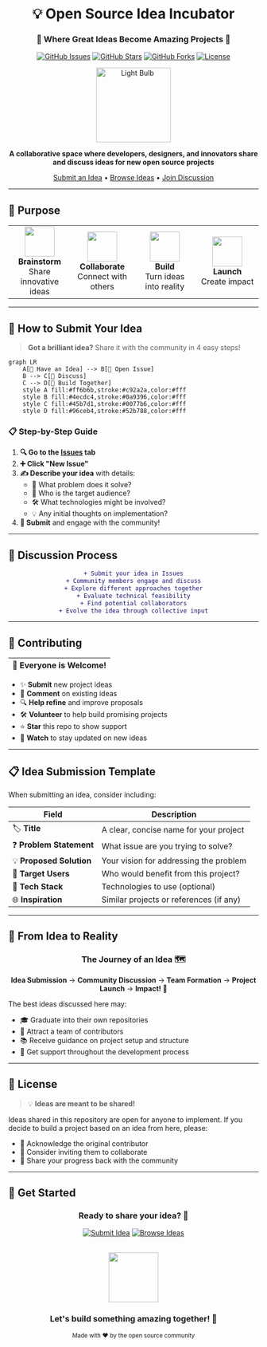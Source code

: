<div align="center">

# 💡 Open Source Idea Incubator

### 🚀 Where Great Ideas Become Amazing Projects 🚀

[![GitHub Issues](https://img.shields.io/github/issues/ElHadheqMind/Open-Source-Idea-Incubator?style=for-the-badge&logo=github&color=blue)](../../issues)
[![GitHub Stars](https://img.shields.io/github/stars/ElHadheqMind/Open-Source-Idea-Incubator?style=for-the-badge&logo=github&color=yellow)](../../stargazers)
[![GitHub Forks](https://img.shields.io/github/forks/ElHadheqMind/Open-Source-Idea-Incubator?style=for-the-badge&logo=github&color=green)](../../network/members)
[![License](https://img.shields.io/badge/License-Open-purple?style=for-the-badge)](LICENSE)

<img src="https://raw.githubusercontent.com/Tarikul-Islam-Anik/Animated-Fluent-Emojis/master/Emojis/Objects/Light%20Bulb.png" alt="Light Bulb" width="150" height="150" />

**A collaborative space where developers, designers, and innovators share and discuss ideas for new open source projects**

[Submit an Idea](../../issues/new) • [Browse Ideas](../../issues) • [Join Discussion](../../discussions)

</div>

---

## 🎯 Purpose

<table>
<tr>
<td width="25%" align="center">
<img src="https://raw.githubusercontent.com/Tarikul-Islam-Anik/Animated-Fluent-Emojis/master/Emojis/Objects/Brain.png" width="60" />
<br><b>Brainstorm</b>
<br>Share innovative ideas
</td>
<td width="25%" align="center">
<img src="https://raw.githubusercontent.com/Tarikul-Islam-Anik/Animated-Fluent-Emojis/master/Emojis/People/People%20Hugging.png" width="60" />
<br><b>Collaborate</b>
<br>Connect with others
</td>
<td width="25%" align="center">
<img src="https://raw.githubusercontent.com/Tarikul-Islam-Anik/Animated-Fluent-Emojis/master/Emojis/Objects/Hammer%20and%20Wrench.png" width="60" />
<br><b>Build</b>
<br>Turn ideas into reality
</td>
<td width="25%" align="center">
<img src="https://raw.githubusercontent.com/Tarikul-Islam-Anik/Animated-Fluent-Emojis/master/Emojis/Travel%20and%20places/Rocket.png" width="60" />
<br><b>Launch</b>
<br>Create impact
</td>
</tr>
</table>

---

## 🚀 How to Submit Your Idea

> **Got a brilliant idea?** Share it with the community in 4 easy steps!

```mermaid
graph LR
    A[💭 Have an Idea] --> B[📝 Open Issue]
    B --> C[💬 Discuss]
    C --> D[🚀 Build Together]
    style A fill:#ff6b6b,stroke:#c92a2a,color:#fff
    style B fill:#4ecdc4,stroke:#0a9396,color:#fff
    style C fill:#45b7d1,stroke:#0077b6,color:#fff
    style D fill:#96ceb4,stroke:#52b788,color:#fff
```

### 📋 Step-by-Step Guide

1. **🔍 Go to the [Issues](../../issues) tab**
2. **➕ Click "New Issue"**
3. **✍️ Describe your idea** with details:
   - 🎯 What problem does it solve?
   - 👥 Who is the target audience?
   - 🛠️ What technologies might be involved?
   - 💡 Any initial thoughts on implementation?
4. **🎉 Submit** and engage with the community!

---

## 💬 Discussion Process

<div align="center">

```diff
+ Submit your idea in Issues
+ Community members engage and discuss
+ Explore different approaches together
+ Evaluate technical feasibility
+ Find potential collaborators
+ Evolve the idea through collective input
```

</div>

---

## 🤝 Contributing

<div align="center">

| 🎨 Everyone is Welcome! |
|:---:|

</div>

- ✨ **Submit** new project ideas
- 💭 **Comment** on existing ideas
- 🔍 **Help refine** and improve proposals
- 🛠️ **Volunteer** to help build promising projects
- ⭐ **Star** this repo to show support
- 🔔 **Watch** to stay updated on new ideas

---

## 📋 Idea Submission Template

When submitting an idea, consider including:

| Field | Description |
|-------|-------------|
| 🏷️ **Title** | A clear, concise name for your project |
| ❓ **Problem Statement** | What issue are you trying to solve? |
| 💡 **Proposed Solution** | Your vision for addressing the problem |
| 👥 **Target Users** | Who would benefit from this project? |
| 🔧 **Tech Stack** | Technologies to use (optional) |
| 🌐 **Inspiration** | Similar projects or references (if any) |

---

## 🌟 From Idea to Reality

<div align="center">

### The Journey of an Idea 🗺️

**Idea Submission** → **Community Discussion** → **Team Formation** → **Project Launch** → **Impact! 🎉**

</div>

The best ideas discussed here may:

- 🎓 Graduate into their own repositories
- 👥 Attract a team of contributors
- 📚 Receive guidance on project setup and structure
- 🤗 Get support throughout the development process

---

## 📜 License

> 💡 **Ideas are meant to be shared!**

Ideas shared in this repository are open for anyone to implement. If you decide to build a project based on an idea from here, please:
- 🙏 Acknowledge the original contributor
- 🤝 Consider inviting them to collaborate
- 💬 Share your progress back with the community

---

## 🔗 Get Started

<div align="center">

### Ready to share your idea? 🎯

[![Submit Idea](https://img.shields.io/badge/Submit_Idea-Click_Here-brightgreen?style=for-the-badge&logo=github)](../../issues/new)
[![Browse Ideas](https://img.shields.io/badge/Browse_Ideas-Explore-blue?style=for-the-badge&logo=github)](../../issues)

<br>

<img src="https://raw.githubusercontent.com/Tarikul-Islam-Anik/Animated-Fluent-Emojis/master/Emojis/Hand%20gestures/Clapping%20Hands.png" width="100" />

### **Let's build something amazing together! 🚀**

<sub>Made with ❤️ by the open source community</sub>

</div>

